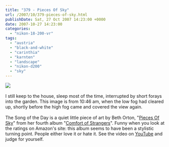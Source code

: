 ```yaml
---
title: "379 - Pieces Of Sky"
url: /2007/10/379-pieces-of-sky.html
publishDate: Sat, 27 Oct 2007 14:23:00 +0000
date: 2007-10-27 14:23:00
categories: 
  - "nikon-18-200-vr"
tags: 
  - "austria"
  - "black-and-white"
  - "carinthia"
  - "karnten"
  - "landscape"
  - "nikon-d200"
  - "sky"
---
```

<a href="https://d25zfm9zpd7gm5.cloudfront.net/1200x1200/2007/20071027_104651_nx_ps_bw.jpg" target="_blank"><img src="https://d25zfm9zpd7gm5.cloudfront.net/0600x0600/2007/20071027_104651_nx_ps_bw.jpg"/></a><br/><br/>I still keep to the house, sleep most of the time, interrupted by short forays into the garden. This image is from 10:46 am, when the low fog had cleared up, shortly before the high fog came and covered the view again.<br/><br/>The Song of the Day is a quiet little piece of art by Beth Orton, "<a href="http://www.lyricsdir.com/beth-orton-pieces-of-sky-lyrics.html" target="_blank">Pieces Of Sky</a>" from her fourth album "<a href="http://www.amazon.com/Comfort-Strangers-Beth-Orton/dp/B000CBSHK2" target="_blank">Comfort of Strangers</a>". Funny when you look at the ratings on Amazon's site: this album seems to have been a stylistic turning point. People either love it or hate it. See the video on <a href="http://www.youtube.com/watch?v=yrtOq-H1MrM" target="_blank">YouTube</a> and judge for yourself.
